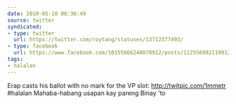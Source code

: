 ```yaml
---
date: 2010-05-10 06:36:49
source: twitter
syndicated:
- type: twitter
  url: https://twitter.com/roytang/statuses/13712377493/
- type: facebook
  url: https://www.facebook.com/10155666240078912/posts/112556992119812
tags:
- halalan
---
```


Erap casts his ballot with no mark for the VP slot: http://twitpic.com/1mmetr #halalan Mahaba-habang usapan kay pareng Binay 'to